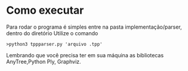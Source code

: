 # Como executar
Para rodar o programa é simples entre na pasta implementação/parser, dentro do diretório
Utilize o comando

```>python3 tppparser.py 'arquivo .tpp'```

Lembrando que você precisa ter em sua máquina as bibliotecas AnyTree,Python Ply, Graphviz.
